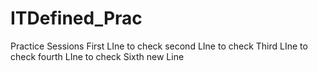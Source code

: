 # ITDefined_Prac
Practice Sessions
First LIne to check
second LIne to check
Third LIne to check
fourth LIne to check
Sixth new Line



